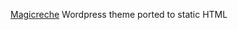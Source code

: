 [Magicreche](https://themeforest.net/item/magicreche-responsive-crche-wordpress-theme/7220285) Wordpress theme ported to static HTML
